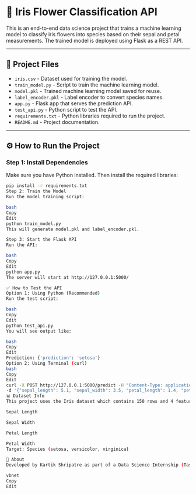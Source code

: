 # 🌸 Iris Flower Classification API

This is an end-to-end data science project that trains a machine learning model to classify iris flowers into species based on their sepal and petal measurements. The trained model is deployed using Flask as a REST API.

---

## 📁 Project Files

- `iris.csv` - Dataset used for training the model.
- `train_model.py` - Script to train the machine learning model.
- `model.pkl` - Trained machine learning model saved for reuse.
- `label_encoder.pkl` - Label encoder to convert species names.
- `app.py` - Flask app that serves the prediction API.
- `test_api.py` - Python script to test the API.
- `requirements.txt` - Python libraries required to run the project.
- `README.md` - Project documentation.

---

## ⚙️ How to Run the Project

### Step 1: Install Dependencies
Make sure you have Python installed. Then install the required libraries:

```bash
pip install -r requirements.txt
Step 2: Train the Model
Run the model training script:

bash
Copy
Edit
python train_model.py
This will generate model.pkl and label_encoder.pkl.

Step 3: Start the Flask API
Run the API:

bash
Copy
Edit
python app.py
The server will start at http://127.0.0.1:5000/

✅ How to Test the API
Option 1: Using Python (Recommended)
Run the test script:

bash
Copy
Edit
python test_api.py
You will see output like:

bash
Copy
Edit
Prediction: {'prediction': 'setosa'}
Option 2: Using Terminal (curl)
bash
Copy
Edit
curl -X POST http://127.0.0.1:5000/predict -H "Content-Type: application/json" \
-d '{"sepal_length": 5.1, "sepal_width": 3.5, "petal_length": 1.4, "petal_width": 0.2}'
📊 Dataset Info
This project uses the Iris dataset which contains 150 rows and 4 features:

Sepal Length

Sepal Width

Petal Length

Petal Width
Target: Species (setosa, versicolor, virginica)

🙋 About
Developed by Kartik Shripatre as part of a Data Science Internship (Task 3 - End-to-End Deployment).

vbnet
Copy
Edit

